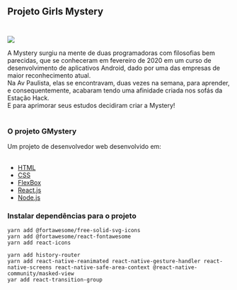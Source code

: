 

## Projeto Girls Mystery <br/><br/>

<img src="../gmystery/public/images/tela001.jpeg"> <br/>

 A Mystery surgiu na mente de duas programadoras com filosofias bem parecidas,
 que se conheceram em fevereiro de 2020 em um curso de desenvolvimento de aplicativos Android, 
 dado por uma das empresas de maior reconhecimento atual.<br>
 Na Av Paulista, elas se encontravam, duas vezes na semana, para aprender, e consequentemente, acabaram tendo uma afinidade criada nos sofás da Estação Hack.<br>
 E para aprimorar seus estudos decidiram criar a Mystery!<br><br>


 <h3>O projeto GMystery</h1>
 Um projeto de desenvolvedor web desenvolvido em:<br><br>

 <ul>
    <li><a href="https://developer.mozilla.org/pt-BR/docs/Web/HTML">HTML</a></li>
    <li><a href="https://developer.mozilla.org/pt-BR/docs/Web/CSS">CSS</a></li>
    <li><a href="https://developer.mozilla.org/pt-BR/docs/Web/CSS/CSS_Flexible_Box_Layout/Conceitos_Basicos_do_Flexbox">FlexBox</a></li>
    <li><a href="https://pt-br.reactjs.org/">React.js</a></li>
    <li><a href="https://nodejs.org/en/download/">Node.js</a></li>
 </ul>














### Instalar dependências para o projeto

```yarn add @fortawesome/fontawesome-svg-core
yarn add @fortawesome/free-solid-svg-icons
yarn add @fortawesome/react-fontawesome
yarn add react-icons

yarn add history-router
yarn add react-native-reanimated react-native-gesture-handler react-native-screens react-native-safe-area-context @react-native-community/masked-view
yar add react-transition-group 

